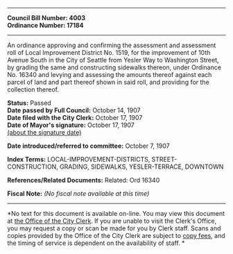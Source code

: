 * * * * *  
  
**Council Bill Number: [](#h0)[](#h2)4003**   
**Ordinance Number: 17184**  
  
* * * * *  
  
An ordinance approving and confirming the assessment and assessment roll of Local Improvement District No. 1519, for the improvement of 10th Avenue South in the City of Seattle from Yesler Way to Washington Street, by grading the same and constructing sidewalks thereon, under Ordinance No. 16340 and levying and assessing the amounts thereof against each parcel of land and part thereof shown in said roll, and providing for the collection thereof.  
  
**Status:** Passed   
**Date passed by Full Council:** October 14, 1907   
**Date filed with the City Clerk:** October 17, 1907   
**Date of Mayor's signature:** October 17, 1907   
[(about the signature date)](/~public/approvaldate.htm)   
  
  
**Date introduced/referred to committee:** October 7, 1907   
  
**Index Terms:** LOCAL-IMPROVEMENT-DISTRICTS, STREET-CONSTRUCTION, GRADING, SIDEWALKS, YESLER-TERRACE, DOWNTOWN  
  
**References/Related Documents:** Related: Ord 16340  
  
**Fiscal Note:** *(No fiscal note available at this time)*  
  
* * * * *  
  
*No text for this document is available on-line. You may view this document at [the Office of the City Clerk](http://www.seattle.gov/leg/clerk/contactUs.htm). If you are unable to visit the Clerk's Office, you may request a copy or scan be made for you by Clerk staff. Scans and copies provided by the Office of the City Clerk are subject to [copy fees](http://clerk.seattle.gov/~public/clerkfees.htm), and the timing of service is dependent on the availability of staff. *  
  
  
